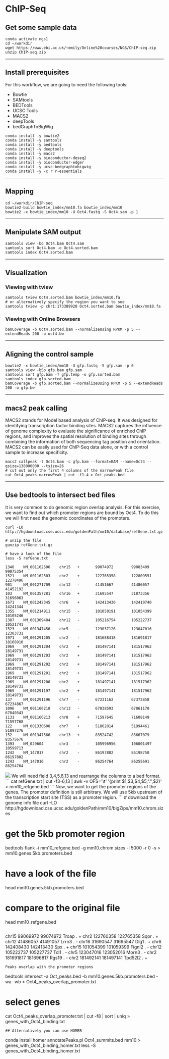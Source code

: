 # ChIP-Seq

## Get some sample data
```
conda activate ngs1
cd ~/workdir
wget https://www.ebi.ac.uk/~emily/Online%20courses/NGS/ChIP-seq.zip
unzip ChIP-seq.zip
```
---
## Install prerequisites
For this workflow, we are going to need the following tools:
* Bowtie
* SAMtools
* BEDTools
* UCSC Tools
* MACS2
* deepTools
* bedGraphToBigWig
```
conda install -y bowtie2
conda install -y samtools
conda install -y bedtools
conda install -y deeptools
conda install -y macs2
conda install -y bioconductor-deseq2
conda install -y bioconductor-edger
conda install -y ucsc-bedgraphtobigwig
conda install -y -c r r-essentials
```
---
## Mapping
```
cd ~/workdir/ChIP-seq
bowtie2-build bowtie_index/mm10.fa bowtie_index/mm10
bowtie2 -x bowtie_index/mm10 -U Oct4.fastq -S Oct4.sam -p 1
```
---
## Manipulate SAM output
```
samtools view -bo Oct4.bam Oct4.sam
samtools sort Oct4.bam -o Oct4.sorted.bam
samtools index Oct4.sorted.bam
```
---
## Visualization
### Viewing with tview
```
samtools tview Oct4.sorted.bam bowtie_index/mm10.fa
# or alternatively specify the region you want to see
samtools tview -p chr1:173389928 Oct4.sorted.bam bowtie_index/mm10.fa
```
### Viewing with Online Browsers
```
bamCoverage -b Oct4.sorted.bam --normalizeUsing RPKM -p 5 --extendReads 200 -o oct4.bw
```
---
## Aligning the control sample
```
bowtie2 -x bowtie_index/mm10 -U gfp.fastq -S gfp.sam -p 6
samtools view -bSo gfp.bam gfp.sam
samtools sort gfp.bam -T gfp.temp -o gfp.sorted.bam
samtools index gfp.sorted.bam
bamCoverage -b gfp.sorted.bam --normalizeUsing RPKM -p 5 --extendReads 200 -o gfp.bw
```
---
## macs2 peak calling
MACS2 stands for Model based analysis of ChIP-seq. It was designed for identifying transcription factor binding sites.
MACS2 captures the influence of genome complexity to evaluate the significance of enriched ChIP regions, and improves the 
spatial resolution of binding sites through combining the information of both sequencing tag position and orientation. 
MACS2 can be easily used for ChIP-Seq data alone, or with a control sample to increase specificity.
```
macs2 callpeak -t Oct4.bam -c gfp.bam --format=BAM --name=Oct4 --gsize=138000000 --tsize=26
# cut out only the first 4 columns of the narrowPeak file
cat Oct4_peaks.narrowPeak | cut -f1-4 > Oct_peaks.bed
```
---
## Use bedtools to intersect bed files
It is very common to do genomic region overlap analysis.
For this exercise, we want to find out which promoter regions are bound by Oct4.
To do this we will first need the genomic coordinates of the promoters.
```
curl -LO http://hgdownload.cse.ucsc.edu/goldenPath/mm10/database/refGene.txt.gz

# unzip the file
gunzip refGene.txt.gz

# have a look of the file
less -S refGene.txt
```
```
1340    NM_001162506    chr15   +       99074972        99083409        99075354
1521    NM_001162503    chr2    +       122765358       122809551       12278496
901     NM_001271709    chr12   -       41451667        41486057        41452192
103     NM_001357281    chr16   +       31695547        31873356        31696063
1671    NM_001242345    chr6    +       142413430       142419740       14241344
1355    NM_001214911    chr15   -       101050191       101054399       10105246
1387    NM_001309484    chr12   -       105216754       105222737       10521741
1523    NM_001347456    chr5    -       123037126       123047016       12303731
1971    NM_001291205    chr2    -       181688418       181691817       18168910
1969    NM_001291204    chr2    +       181497141       181517962       18149731
1969    NM_001291203    chr2    +       181497141       181517962       18149731
1969    NM_001291202    chr2    +       181497141       181517962       18149731
1969    NM_001291201    chr2    +       181497141       181517962       18149731
1969    NM_001291200    chr2    +       181497141       181517962       18149731
1969    NM_001291197    chr2    +       181497141       181517962       18149731
137     NM_001291196    chr7    -       67231162        67372858        67234867
1096    NM_001166218    chr13   -       67038593        67061170        67040343
1131    NM_001166213    chr8    +       71597645        71608149        71597768
122     NM_001330608    chr7    +       51862014        51994461        51897276
152     NM_001347566    chr13   +       83524742        83667079        83575676
1393    NM_029604       chr3    -       105996956       106001497       10599713
1242    NM_147017       chr2    -       86197802        86198750        86197802
1243    NM_147016       chr2    -       86254764        86255691        86254764
```
<img src="https://angus.readthedocs.io/en/stable/_images/mm10_refgene.2400x2400.jpeg">
We will need field 3,4,5,6,13 and rearrange the columns to a bed format.
```
cat refGene.txt | cut -f3-6,13 | awk -v OFS='\t' '{print $1,$3,$4,$5,".",$2}' > mm10_refgene.bed
```
Now, we want to get the promoter regions of the genes. The promoter definition is still arbitrary.
We will use 5kb upstream of the transcription start site (TSS) as a promoter region.
```
# download the genome info file
curl -LO http://hgdownload.cse.ucsc.edu/goldenPath/mm10/bigZips/mm10.chrom.sizes

# get the 5kb promoter region
bedtools flank -i mm10_refgene.bed -g mm10.chrom.sizes -l 5000 -r 0 -s > mm10.genes.5kb.promoters.bed

# have a look of the file
head mm10.genes.5kb.promoters.bed

# compare to the original file
head mm10_refgene.bed
```
```
chr15	99069972	99074972	Troap	.	+
chr2	122760358	122765358	Sqor	.	+
chr12	41486057	41491057	Lrrn3	.	-
chr16	31690547	31695547	Dlg1	.	+
chr6	142408430	142413430	Spx	.	+
chr15	101054399	101059399	Fignl2	.	-
chr12	105222737	105227737	Tcl1	.	-
chr5	123047016	123052016	Morn3	.	-
chr2	181691817	181696817	Rgs19	.	-
chr2	181492141	181497141	Tpd52l2	.	+
```
Peaks overlap with the promoter regions
```
bedtools intersect -a Oct_peaks.bed -b mm10.genes.5kb.promoters.bed -wa -wb > Oct4_peaks_overlap_promoter.txt
# select genes
cat Oct4_peaks_overlap_promoter.txt | cut -f8 | sort | uniq > genes_with_Oct4_binding.txt
```
## Alternatively you can use HOMER
```
conda install homer
annotatePeaks.pl Oct4_summits.bed mm10 > genes_with_Oct4_binding_homer.txt
less -S genes_with_Oct4_binding_homer.txt
```
